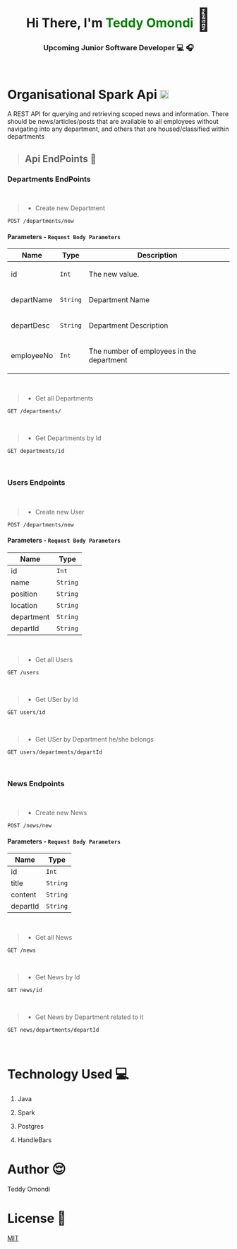 <link
      rel="stylesheet"
      href="https://cdnjs.cloudflare.com/ajax/libs/font-awesome/6.0.0-beta2/css/all.min.css"
      integrity="sha512-YWzhKL2whUzgiheMoBFwW8CKV4qpHQAEuvilg9FAn5VJUDwKZZxkJNuGM4XkWuk94WCrrwslk8yWNGmY1EduTA=="
      crossorigin="anonymous"
      referrerpolicy="no-referrer"
    />

<div style="text-align: center; ">
        <div>
            <h1>Hi There, I'm <span style="color: green; ">Teddy Omondi</span> <span style='font-size:50px;'> &#128075</span></h1>
            <h3>Upcoming Junior Software Developer &#128187; &#127911;</h3>
        </div>
        
</div>
<br>

# Organisational Spark Api <span style='font-size:30px;'> <img height="20" class="mx-1" id="logo-img" src="./images/icons/shop-solid.svg" alt=""></span> 
A REST API for querying and retrieving scoped news and information. There should be news/articles/posts that are available to all employees without navigating into any department, and others that are housed/classified within departments




>## Api EndPoints &#128273;

### Departments EndPoints

 <br>

   >-  Create new Department

   ```
POST /departments/new
```



#### Parameters - `Request Body Parameters`

| Name     | Type       | Description                           |
|----------|------------|---------------------------------------|
| id | `Int` | <p>The new value.</p> |
| departName | `String` | <p>Department Name</p> |
| departDesc | `String` | <p>Department Description</p> |
| employeeNo | `Int` | <p>The number of employees  in the department</p> |

<br>

  >- Get all Departments

```
GET /departments/
```

<br>

  >- Get Departments by Id


```
GET departments/id
```

<br>

### Users Endpoints

<br>

   >-  Create new User

   ```
POST /departments/new
```



#### Parameters - `Request Body Parameters`

| Name     | Type       | 
|----------|------------|
| id | `Int` | 
| name | `String` | 
| position | `String` | 
| location | `String` |
| department | `String` | 
| departId | `String` | 



<br>

  >- Get all Users

```
GET /users
```

<br>

  >- Get USer by Id


```
GET users/id
```

<br>

  >- Get USer by Department he/she belongs


```
GET users/departments/departId
```

<br>

### News Endpoints

<br>

   >-  Create new News

   ```
POST /news/new
```



#### Parameters - `Request Body Parameters`

| Name     | Type       | 
|----------|------------|
| id | `Int` | 
| title | `String` | 
| content | `String` | 
| departId | `String` | 



<br>

  >- Get all News

```
GET /news
```

<br>

  >- Get News by Id


```
GET news/id
```

<br>

  >- Get News by Department related to it


```
GET news/departments/departId
```

<br>


# Technology Used <span style='font-size:30px;'>&#128187;</span> 

1. Java

2. Spark

3. Postgres

3. HandleBars



# Author <span style='font-size:30px;'>&#128524;</span> 

Teddy Omondi 

# License  <span style='font-size:30px;'>🔐</span> 
[MIT](https://choosealicense.com/licenses/mit/)